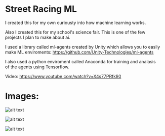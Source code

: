# Street Racing ML
I created this for my own curiousty into how machine learning works.

Also I created this for my school's science fair. This is one of the few projects I plan to make about ai.

I used a library called ml-agents created by Unity which allows you to easily make ML enviroments: https://github.com/Unity-Technologies/ml-agents

I also used a python enviroment called Anaconda for training and analasis of the agents using Tensorflow.

Video: https://www.youtube.com/watch?v=X4s77PRfk90

# Images:
![alt text](https://github.com/sw1pe/Street-Racing-ML/blob/master/Images/Capture.JPG)

![alt text](https://github.com/sw1pe/Street-Racing-ML/blob/master/Images/Capture1.JPG)

![alt text](https://github.com/sw1pe/Street-Racing-ML/blob/master/Images/Capture2.JPG)
